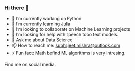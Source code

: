 ### Hi there 👋
- 🔭 I’m currently working on Python
- 🌱 I’m currently learning Julia
- 👯 I’m looking to collaborate on Machine Learning projects
- 🤔 I’m looking for help with speech tooo text models.
- 💬 Ask me about Data Science
- 📫 How to reach me: subhajeet.mishra@outlook.com
- ⚡ Fun fact: Math befind ML algorithms is very intresing.


<html>
<footer class="w3-container w3-teal  w3-center w3-margin-top">
  <p>Find me on social media.</p>
  <a href='https://www.facebook.com/msubhajeet1' class="fa fa-facebook-official w3-hover-opacity"></a>
  <a href='https://twitter.com/msubhajeet1' class="fa fa-twitter w3-hover-opacity"></a>
  <a href='https://www.linkedin.com/in/subhajeetmishra' class="fa fa-linkedin w3-hover-opacity"></a>
<a href='https://github.com/sjeetm' class="fa fa-github w3-hover-opacity"></a>
</footer>
</html>


<!--
**sjeet-lab/sjeet-lab** is a ✨ _special_ ✨ repository because its `README.md` (this file) appears on your GitHub profile.

Here are some ideas to get you started:

- 🔭 I’m currently working on Python
- 🌱 I’m currently learning Julia
- 👯 I’m looking to collaborate on Machine Learning projects
- 🤔 I’m looking for help with speech tooo text models.
- 💬 Ask me about Machine Learning
- 📫 How to reach me: subhajeet.mishra@outlook.com
- ⚡ Fun fact: Math befind ML algorithms is very intresing.
-->

